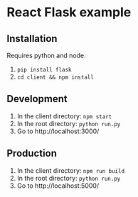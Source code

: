 # React Flask example

## Installation

Requires python and node.

1. ```pip install flask```
2. ```cd client && npm install```

## Development

1. In the client directory: ```npm start```
2. In the root directory: ```python run.py```
3. Go to http://localhost:3000/

## Production

1. In the client directory: ```npm run build```
2. In the root directory: ```python run.py```
3. Go to http://localhost:5000/
